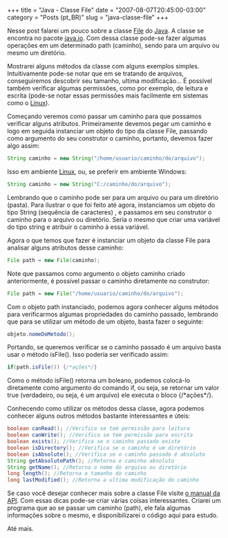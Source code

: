 +++
title = "Java - Classe File"
date = "2007-08-07T20:45:00-03:00"
category = "Posts (pt_BR)"
slug = "java-classe-file"
+++

Nesse post falarei um pouco sobre a classe
[File](http://java.sun.com/javase/6/docs/api/java/io/File.html) do
[Java](http://java.sun.com). A classe se encontra no pacote
[java.io](http://java.sun.com/javase/6/docs/api/java/io/package-summary.html).
Com dessa classe pode-se fazer algumas operações em um determinado path
(caminho), sendo para um arquivo ou mesmo um diretório.

Mostrarei alguns métodos da classe com alguns exemplos simples. Intuitivamente
pode-se notar que em se tratando de arquivos, conseguiremos descobrir seu
tamanho, ultima modificação... É possível também verificar algumas permissões,
como por exemplo, de leitura e escrita (pode-se notar essas permissões mais
facilmente em sistemas como o [Linux](http://ubuntu-br.org/)).

Começando veremos como passar um caminho para que possamos verificar alguns
atributos. Primeiramente devemos pegar um caminho e logo em seguida instanciar
um objeto do tipo da classe File, passando como argumento do seu construtor o
caminho, portanto, devemos fazer algo assim:

```java
String caminho = new String("/home/usuario/caminho/do/arquivo");
```

Isso em ambiente [Linux](http://ubuntu-br.org/), ou, se preferir em ambiente
Windows:

```java
String caminho = new String("C:/caminho/do/arquivo");
```

Lembrando que o caminho pode ser para um arquivo ou para um diretório (pasta).
Para ilustrar o que foi feito até agora, instanciamos um objeto do tipo String
(sequência de caracteres) , e passamos em seu construtor o caminho para o
arquivo ou diretório. Seria o mesmo que criar uma variável do tipo string e
atribuir o caminho à essa variável.

Agora o que temos que fazer é instanciar um objeto da classe File para analisar
alguns atributos desse caminho:

```java
File path = new File(caminho);
```

Note que passamos como argumento o objeto caminho criado anteriormente, é
possível passar o caminho diretamente no construtor:

```java
File path = new File("/home/usuario/caminho/do/arquivo");
```

Com o objeto path instanciado, podemos agora conhecer alguns métodos para
verificarmos algumas propriedades do caminho passado, lembrando que para se
utilizar um método de um objeto, basta fazer o seguinte:

```java
objeto.nomeDoMetodo();
```

Portando, se queremos verificar se o caminho passado é um arquivo basta usar o
método isFile(). Isso poderia ser verificado assim:

```java
if(path.isFile()) {/*ações*/}
```

Como o método isFile() retorna um boleano, podemos colocá-lo diretamente como
argumento do comando if, ou seja, se retornar um valor true (verdadeiro, ou
seja, é um arquivo) ele executa o bloco {/\*ações\*/}.

Conhecendo como utilizar os métodos dessa classe, agora podemos conhecer alguns
outros métodos bastante interessantes e úteis:

```java
boolean canRead(); //Verifica se tem permissão para leitura
boolean canWrite(); //Verifica se tem permissão para escrita
boolean exists(); //Verifica se o caminho passado existe
boolean isDirectory(); //Verifica se o caminho é um diretório
boolean isAbsolute(); //Verifica se o caminho passado é absoluto
String getAbsolutePath(); //Retorna o caminho absoluto
String getName(); //Retorna o nome do arquivo ou diretório
long length(); //Retorna o tamanho do caminho
long lastModified(); //Retorna a ultima modificação do caminho
```

Se caso você desejar conhecer mais sobre a classe File visite [o manual da
API](http://java.sun.com/javase/6/docs/api/java/io/File.html). Com essas dicas
pode-se criar várias coisas interessantes. Criarei um programa que ao se passar
um caminho (path), ele fala algumas informações sobre o mesmo, e
disponibilizarei o código aqui para estudo.

Até mais.
